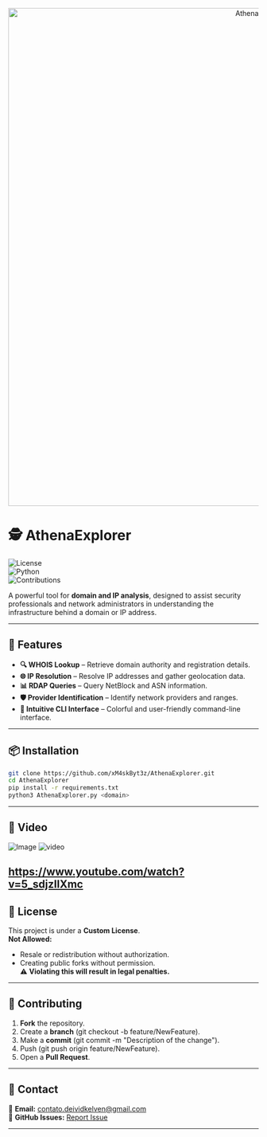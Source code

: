 <p align="center">
  <img src="https://github.com/xM4skByt3z/Gifs/blob/main/AthenaExplorerLogo.png" alt="AthenaExplorer" width="1000">
</p>

# 🕵️ AthenaExplorer  

![License](https://img.shields.io/badge/license-Custom-blue)  
![Python](https://img.shields.io/badge/python-3.8%2B-blue)  
![Contributions](https://img.shields.io/badge/contributions-welcome-brightgreen)  

A powerful tool for **domain and IP analysis**, designed to assist security professionals and network administrators in understanding the infrastructure behind a domain or IP address.  

---

## 🚀 Features  

- **🔍 WHOIS Lookup** – Retrieve domain authority and registration details.  
- **🌐 IP Resolution** – Resolve IP addresses and gather geolocation data.  
- **📊 RDAP Queries** – Query NetBlock and ASN information.  
- **🛡️ Provider Identification** – Identify network providers and ranges.  
- **🎨 Intuitive CLI Interface** – Colorful and user-friendly command-line interface.  

---

## 📦 Installation  

```bash
git clone https://github.com/xM4skByt3z/AthenaExplorer.git
cd AthenaExplorer
pip install -r requirements.txt
python3 AthenaExplorer.py <domain>
```

---

## 🎥 Video   
![Image](https://github.com/user-attachments/assets/24504fc5-1200-459f-8329-8cd7a83093f3)
![video](https://github.com/user-attachments/assets/3d6ebf9d-bd22-4c6a-a563-883b023b44e8)
## https://www.youtube.com/watch?v=5_sdjzIlXmc
## 📄 License  

This project is under a **Custom License**.  
**Not Allowed:**  
- Resale or redistribution without authorization.
- Creating public forks without permission.  
⚠ **Violating this will result in legal penalties.**  

---


## 🤝 Contributing  

1. **Fork** the repository. 
2. Create a **branch** (git checkout -b feature/NewFeature).  
3. Make a **commit** (git commit -m "Description of the change").  
4. Push (git push origin feature/NewFeature).  
5. Open a **Pull Request**.  

---

## 📧 Contact  

📩 **Email:** contato.deividkelven@gmail.com  
💬 **GitHub Issues:** [Report Issue](https://github.com/xM4skByt3z/issues)  

---
